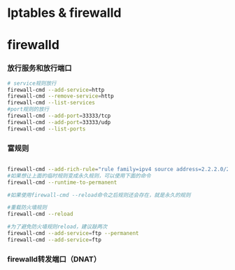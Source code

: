 # Iptables & firewalld



# firewalld

### 放行服务和放行端口

```bash
# service规则放行
firewall-cmd --add-service=http
firewall-cmd --remove-service=http
firewall-cmd --list-services
#port规则的放⾏
firewall-cmd --add-port=33333/tcp
firewall-cmd --add-port=33333/udp
firewall-cmd --list-ports
```

### 富规则

```bash

firewall-cmd --add-rich-rule="rule family=ipv4 source address=2.2.2.0/24 port port=8089 protocol=tcp reject"
#如果想让上⾯的临时规则变成永久规则，可以使⽤下⾯的命令
firewall-cmd --runtime-to-permanent

#如果使⽤firewall-cmd --reload命令之后规则还会存在，就是永久的规则

#重载防⽕墙规则
firewall-cmd --reload

#为了避免防⽕墙规则reload，建议敲两次
firewall-cmd --add-service=ftp --permanent
firewall-cmd --add-service=ftp
```

### firewalld转发端⼝（DNAT）

```

```

